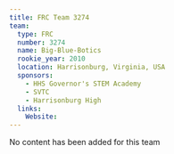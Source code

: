 ```yaml
---
title: FRC Team 3274
team:
  type: FRC
  number: 3274
  name: Big-Blue-Botics
  rookie_year: 2010
  location: Harrisonburg, Virginia, USA
  sponsors:
    - HHS Governor's STEM Academy
    - SVTC
    - Harrisonburg High
  links:
    Website: 
---
```

No content has been added for this team